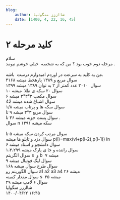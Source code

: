 ```yaml
---
blog:
    author: شااززز منگولیا
    date: [1400, 4, 22, 16, 45]
---
```

# کلید مرحله ۲

<div class="cnt">
سلام<br/>مرحله دوم خوب بود ؟ من که به شخصه  خیلی خوشم نیومد .<br/><br/>من یه کلید به سرعت در اوردم امیدوارم درست  باشه. <br/>سوال مربع و ۱۳۸۹ پارهخط میشه ۴۱۶۸ <br/>سوال  ۲۰۱۰ عدد کمتر از ۲ به توان ۱۳۸۹ میشه ۱۳۹۹<br/>سوال ۲۰ سکه ی طلا  میشه ۱۰<br/>سوال مکعب ۳*۳*۳ میشه ۶<br/>سوال اشباع شده میشه 42<br/>سوال سکه ها و پرتاب میشه ۱/۸<br/>سوال مربع ۳*۳ میشه ۹ تا<br/>سوال پست خونه میشه ۳۶ تا .<br/>سوال n سکه میشه ۱۳۹۱<br/><br/>سوال مرتب کردن سکه میشه ۵ تا <br/>سوال دزد و تابلو ها میشه p(i)=max(vi+p(i-2),p(i-1)) in<br/>سوال دانشجو و استاد میشه ۶<br/>سوال راننده و جا ی پارک میشه ۱،۳،۲۹۹<br/>سوال الگریتم s  و b  میشه ۷<br/>سوال لیگ فوتبال میشه ۹<br/>سوال طرح سوال میشه ۱۶۸<br/>سوال الگوریتم رو a1 a2 a3 a4 میشه ۲۶<br/>سوال مقدار کمینه s  میشه ۳۵<br/>سوال ۶ لامپ میشه ۲۹<br/>
</div>

<div class="blog-info">
    <div class="blog-author">شااززز منگولیا</div>
    <div class="blog-date">۱۴۰۰/۰۴/۲۲ ۱۶:۴۵</div>
</div>

